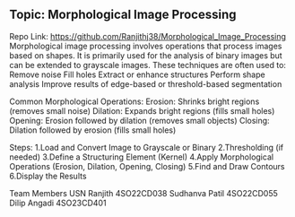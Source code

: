 ## Topic: Morphological Image Processing
Repo Link: https://github.com/Ranjithj38/Morphological_Image_Processing
Morphological image processing involves operations that process images based on shapes. It is primarily used for the analysis of binary images but can be extended to grayscale images. These techniques are often used to:
Remove noise
Fill holes
Extract or enhance structures
Perform shape analysis
Improve results of edge-based or threshold-based segmentation

Common Morphological Operations:
Erosion: Shrinks bright regions (removes small noise)
Dilation: Expands bright regions (fills small holes)
Opening: Erosion followed by dilation (removes small objects)
Closing: Dilation followed by erosion (fills small holes)

Steps:
1.Load and Convert Image to Grayscale or Binary
2.Thresholding (if needed)
3.Define a Structuring Element (Kernel)
4.Apply Morphological Operations (Erosion, Dilation, Opening, Closing)
5.Find and Draw Contours
6.Display the Results

Team Members     USN
Ranjith          4SO22CD038
Sudhanva Patil   4SO22CD055
Dilip Angadi     4SO23CD401
